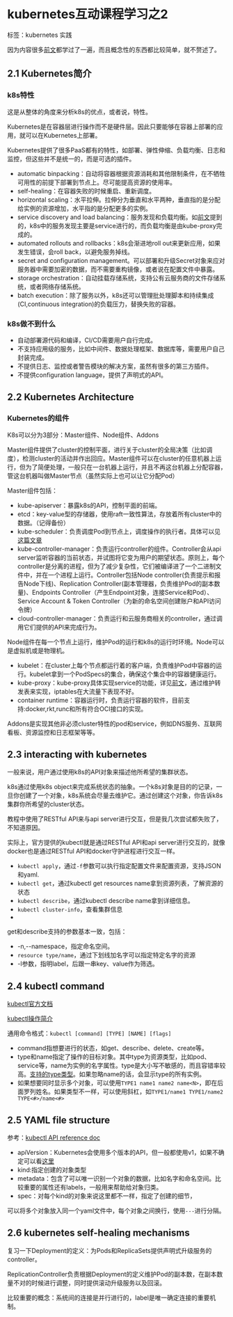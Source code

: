# kubernetes互动课程学习之2

标签：kubernetes 实践

因为内容很多[前文](https://github.com/wtysos11/NoteBook/blob/master/%E5%BE%AE%E6%9C%8D%E5%8A%A1/magic%20sandbox/kubernetes%E4%BA%92%E5%8A%A8%E8%AF%BE%E7%A8%8B%E5%AD%A6%E4%B9%A0.md)都学过了一遍，而且概念性的东西都比较简单，就不赘述了。

## 2.1 Kubernetes简介

### k8s特性

这是从整体的角度来分析k8s的优点，或者说，特性。

Kubernetes是在容器层进行操作而不是硬件层。因此只要能够在容器上部署的应用，就可以在Kubernetes上部署。

Kubernetes提供了很多PaaS都有的特性，如部署、弹性伸缩、负载均衡、日志和监控，但这些并不是统一的，而是可选的插件。

* automatic binpacking：自动将容器根据资源消耗和其他限制条件，在不牺牲可用性的前提下部署到节点上。尽可能提高资源的使用率。
* self-healing：在容器失败的时候重启、重新调度。
* horizontal scaling：水平拉伸。拉伸分为垂直和水平两种，垂直指的是分配给实例的资源增加，水平指的是分配更多的实例。
* service discovery and load balancing：服务发现和负载均衡。如[前文](https://github.com/wtysos11/NoteBook/blob/master/%E5%BE%AE%E6%9C%8D%E5%8A%A1/magic%20sandbox/kubernetes%E4%BA%92%E5%8A%A8%E8%AF%BE%E7%A8%8B%E5%AD%A6%E4%B9%A0.md)提到的，k8s中的服务发现主要是service进行的，而负载均衡是由kube-proxy完成的。
* automated rollouts and rollbacks：k8s会渐进地roll out来更新应用，如果发生错误，会roll back，以避免服务掉线。
* secret and configuration management。可以部署和升级Secret对象来应对服务器中需要加密的数据，而不需要重构镜像，或者说在配置文件中暴露。
* storage orchestration：自动挂载存储系统，支持公有云服务商的文件存储系统，或者网络存储系统。
* batch execution：除了服务以外，k8s还可以管理批处理脚本和持续集成(CI,continuous integration)的负载压力，替换失败的容器。

### k8s做不到什么

* 自动部署源代码和编译，CI/CD需要用户自行完成。
* 不支持应用级的服务，比如中间件、数据处理框架、数据库等，需要用户自己封装完成。
* 不提供日志、监控或者警告模块的解决方案，虽然有很多的第三方插件。
* 不提供configuration language，提供了声明式的API。

## 2.2 Kubernetes Architecture

### Kubernetes的组件

K8s可以分为3部分：Master组件、Node组件、Addons

Master组件提供了cluster的控制平面，进行关于cluster的全局决策（比如调度），检测cluster的活动并作出回应。Master组件可以在cluster的任意机器上运行，但为了简便处理，一般只在一台机器上运行，并且不再这台机器上分配容器，管这台机器叫做Master节点（虽然实际上也可以让它分配Pod）

Master组件包括：

* kube-apiserver：暴露k8s的API，控制平面的前端。
* etcd：key-value型的存储器，使用raft一致性算法，存放着所有cluster中的数据。（记得备份）
* kube-scheduler：负责调度Pod到节点上，调度操作的执行者。具体可以见[这篇文章](https://github.com/wtysos11/NoteBook/blob/master/%E5%BE%AE%E6%9C%8D%E5%8A%A1/Kubernetes%E5%AD%A6%E4%B9%A0%E7%AC%94%E8%AE%B0.md)
* kube-controller-manager：负责运行controller的组件。Controller会从api server监听容器的当前状态，并试图将它变为用户的期望状态。原则上，每个controller是分离的进程，但为了减少复杂性，它们被编译进了一个二进制文件中，并在一个进程上运行。Controller包括Node controller(负责提示和报告Node下线)、Replication Controller(副本管理器，负责维护Pod的副本数量)、Endpoints Controller（产生Endpoint对象，连接Service和Pod）、Service Account & Token Controller（为新的命名空间创建账户和API访问令牌）
* cloud-controller-manager：负责运行和云服务商相关的controller，通过调用它们提供的API来完成行为。

Node组件在每一个节点上运行，维护Pod的运行和k8s的运行时环境。Node可以是虚拟机或是物理机。

* kubelet：在cluster上每个节点都运行着的客户端，负责维护Pod中容器的运行。kubelet拿到一个PodSpecs的集合，确保这个集合中的容器健康运行。
* kube-proxy：kube-proxy具体实现service的功能，详见[前文](https://github.com/wtysos11/NoteBook/blob/master/%E5%BE%AE%E6%9C%8D%E5%8A%A1/magic%20sandbox/kubernetes%E4%BA%92%E5%8A%A8%E8%AF%BE%E7%A8%8B%E5%AD%A6%E4%B9%A0.md)，通过维护转发表来实现，iptables在大流量下表现不好。
* container runtime：容器运行时，负责运行容器的软件，目前支持:docker,rkt,runc和所有符合OCI接口的实现。

Addons是实现其他非必须cluster特性的pod和service，例如DNS服务、互联网看板、资源监控和日志框架等等。

## 2.3 interacting with kubernetes

一般来说，用户通过使用k8s的API对象来描述他所希望的集群状态。

k8s通过使用k8s object来完成系统状态的抽象。一个k8s对象是目的的记录，一旦你创建了一个对象，k8s系统会尽量去维护它。通过创建这个对象，你告诉k8s集群你所希望的cluster状态。

教程中使用了RESTful API来与api server进行交互，但是我几次尝试都失败了，不知道原因。

实际上，官方提供的kubectl就是通过RESTful API和api server进行交互的，就像docker也是通过RESTful API和docker守护进程进行交互一样。

* `kubectl apply`，通过`-f`参数可以执行指定配置文件来配置资源，支持JSON和yaml.
* `kubectl get`，通过kubectl get resources name拿到资源列表，了解资源的状态
* `kubectl describe`，通过kubectl describe name拿到详细信息。
* `kubectl cluster-info`，查看集群信息
* 

get和describe支持的参数基本一致，包括：

* -n,--namespace，指定命名空间。
* `resource type/name`，通过下划线加名字可以指定特定名字的资源
* -l参数，指明label，后跟一串key、value作为筛选。

## 2.4 kubectl command

[kubectl官方文档](https://kubernetes.io/docs/reference/generated/kubectl/kubectl-commands)

[kubectl操作简介](https://kubernetes.io/docs/reference/kubectl/overview/#operations)

通用命令格式：`kubectl [command] [TYPE] [NAME] [flags]`

* command指想要进行的状态，如get、describe、delete、create等。
* type和name指定了操作的目标对象。其中type为资源类型，比如pod、service等，name为实例的名字属性。type是大小写不敏感的，而且容错率较高。[支持的type类型](https://kubernetes.io/docs/reference/kubectl/overview/#resource-types)。如果忽略name的话，会显示type的所有实例。
* 如果想要同时显示多个对象，可以使用`TYPE1 name1 name2 name<N>`，即在后面罗列姓名。如果类型不一样，可以使用斜杠，如`TYPE1/name1 TYPE1/name2 TYPE<#>/name<#>`

## 2.5 YAML file structure

参考：[kubectl API reference doc](https://kubernetes.io/docs/reference/generated/kubernetes-api/v1.11/)

* apiVersion：Kubernetes会使用多个版本的API，但一般都使用v1，如果不确定可以看[这里](https://kubernetes.io/docs/reference/generated/kubernetes-api/v1.11/)
* kind:指定创建的对象类型
* metadata：包含了可以唯一识别一个对象的数据，比如名字和命名空间。比较重要的属性还有labels，一般用来帮助给对象归类。
* spec：对每个kind的对象来说这里都不一样，指定了创建的细节，

可以将多个对象放入同一个yaml文件中，每个对象之间换行，使用`---`进行分隔。

## 2.6 kubernetes self-healing mechanisms

复习一下Deployment的定义：为Pods和ReplicaSets提供声明式升级服务的controller。

ReplicationController负责根据Deployment的定义维护Pod的副本数，在副本数量不对的时候进行调整，同时提供滚动升级服务以及回滚。

比较重要的概念：系统间的连接是并行进行的，label是唯一确定连接的重要机制。